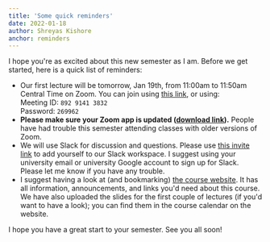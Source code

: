 ```yaml
---
title: 'Some quick reminders'
date: 2022-01-18
author: Shreyas Kishore
anchor: reminders
---
```


I hope you're as excited about this new semester as I am. Before we get started, here is a quick list of reminders:

* Our first lecture will be tomorrow, Jan 19th, from 11:00am to 11:50am Central Time on Zoom. You can join using [this link](https://illinois.zoom.us/j/89291413832?pwd=TTlrdktPVGxFUFVWaVA3bDRjRVM4dz09), or using: <br/>
  Meeting ID: `892 9141 3832` <br/>
  Password: `269962`
* **Please make sure your Zoom app is updated ([download link](https://zoom.us/download)).** People have had trouble this semester attending classes with older versions of Zoom.
* We will use Slack for discussion and questions. Please use [this invite link](https://join.slack.com/t/ece101workspace/shared_invite/zt-116g8erhf-Q3zZxDL6eUDxuAe5CkP6vA) to add yourself to our Slack workspace. I suggest using your university email or university Google account to sign up for Slack. Please let me know if you have any trouble.
* I suggest having a look at (and bookmarking) [the course website](https://courses.grainger.illinois.edu/ece101/sp2022/). It has all information, announcements, and links you'd need about this course. We have also uploaded the slides for the first couple of lectures (if you'd want to have a look); you can find them in the course calendar on the website.

I hope you have a great start to your semester. See you all soon!